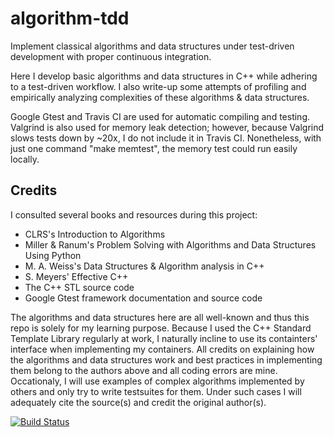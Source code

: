 # algorithm-tdd
Implement classical algorithms and data structures under test-driven development with proper continuous integration.


Here I develop basic algorithms and data structures in C++ while adhering to a test-driven workflow. I also write-up some attempts of profiling and empirically analyzing complexities of these algorithms & data structures.

Google Gtest and Travis CI are used for automatic compiling and testing. Valgrind is also used for memory leak detection; however, because Valgrind slows tests down by ~20x, I do not include it in Travis CI. Nonetheless, with just one command "make memtest", the memory test could run easily locally.

## Credits
I consulted several books and resources during this project:
  - CLRS's Introduction to Algorithms
  - Miller & Ranum's Problem Solving with Algorithms and Data Structures Using Python
  - M. A. Weiss's Data Structures & Algorithm analysis in C++
  - S. Meyers' Effective C++
  - The C++ STL source code
  - Google Gtest framework documentation and source code

The algorithms and data structures here are all well-known and thus this repo is solely for my learning purpose. Because I used the C++ Standard Template Library regularly at work, I naturally incline to use its containters' interface when implementing my containers. All credits on explaining how the algorithms and data structures work and best practices in implementing them belong to the authors above and all coding errors are mine. Occationaly, I will use examples of complex algorithms implemented by others and only try to write testsuites for them. Under such cases I will adequately cite the source(s) and credit the original author(s).


[![Build Status](https://travis-ci.org/nguyentu1602/algorithm-tdd.svg?branch=master)](https://travis-ci.org/nguyentu1602/algorithm-tdd)
